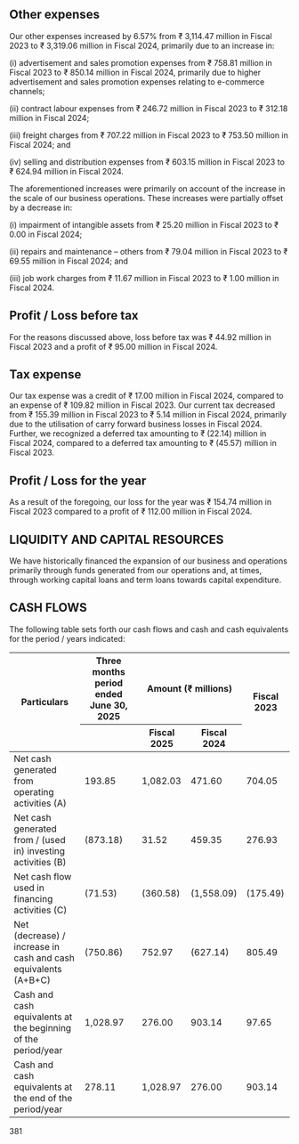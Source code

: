 ## Other expenses

Our other expenses increased by 6.57% from ₹ 3,114.47 million in Fiscal 2023 to ₹ 3,319.06 million in Fiscal 2024, primarily due to an increase in:

(i) advertisement and sales promotion expenses from ₹ 758.81 million in Fiscal 2023 to ₹ 850.14 million in Fiscal 2024, primarily due to higher advertisement and sales promotion expenses relating to e-commerce channels;

(ii) contract labour expenses from ₹ 246.72 million in Fiscal 2023 to ₹ 312.18 million in Fiscal 2024;

(iii) freight charges from ₹ 707.22 million in Fiscal 2023 to ₹ 753.50 million in Fiscal 2024; and

(iv) selling and distribution expenses from ₹ 603.15 million in Fiscal 2023 to ₹ 624.94 million in Fiscal 2024.

The aforementioned increases were primarily on account of the increase in the scale of our business operations. These increases were partially offset by a decrease in:

(i) impairment of intangible assets from ₹ 25.20 million in Fiscal 2023 to ₹ 0.00 in Fiscal 2024;

(ii) repairs and maintenance – others from ₹ 79.04 million in Fiscal 2023 to ₹ 69.55 million in Fiscal 2024; and

(iii) job work charges from ₹ 11.67 million in Fiscal 2023 to ₹ 1.00 million in Fiscal 2024.

## Profit / Loss before tax

For the reasons discussed above, loss before tax was ₹ 44.92 million in Fiscal 2023 and a profit of ₹ 95.00 million in Fiscal 2024.

## Tax expense

Our tax expense was a credit of ₹ 17.00 million in Fiscal 2024, compared to an expense of ₹ 109.82 million in Fiscal 2023. Our current tax decreased from ₹ 155.39 million in Fiscal 2023 to ₹ 5.14 million in Fiscal 2024, primarily due to the utilisation of carry forward business losses in Fiscal 2024. Further, we recognized a deferred tax amounting to ₹ (22.14) million in Fiscal 2024, compared to a deferred tax amounting to ₹ (45.57) million in Fiscal 2023.

## Profit / Loss for the year

As a result of the foregoing, our loss for the year was ₹ 154.74 million in Fiscal 2023 compared to a profit of ₹ 112.00 million in Fiscal 2024.

## LIQUIDITY AND CAPITAL RESOURCES

We have historically financed the expansion of our business and operations primarily through funds generated from our operations and, at times, through working capital loans and term loans towards capital expenditure.

## CASH FLOWS

The following table sets forth our cash flows and cash and cash equivalents for the period / years indicated:

<table><thead><tr><th rowspan="2">Particulars</th><th>Three months period ended June 30, 2025</th><th colspan="2">Amount (₹ millions)</th><th rowspan="2">Fiscal 2023</th></tr><tr><th></th><th>Fiscal 2025</th><th>Fiscal 2024</th></tr></thead><tbody><tr><td>Net cash generated from operating activities (A)</td><td>193.85</td><td>1,082.03</td><td>471.60</td><td>704.05</td></tr><tr><td>Net cash generated from / (used in) investing activities (B)</td><td>(873.18)</td><td>31.52</td><td>459.35</td><td>276.93</td></tr><tr><td>Net cash flow used in financing activities (C)</td><td>(71.53)</td><td>(360.58)</td><td>(1,558.09)</td><td>(175.49)</td></tr><tr><td>Net (decrease) / increase in cash and cash equivalents (A+B+C)</td><td>(750.86)</td><td>752.97</td><td>(627.14)</td><td>805.49</td></tr><tr><td>Cash and cash equivalents at the beginning of the period/year</td><td>1,028.97</td><td>276.00</td><td>903.14</td><td>97.65</td></tr><tr><td>Cash and cash equivalents at the end of the period/year</td><td>278.11</td><td>1,028.97</td><td>276.00</td><td>903.14</td></tr></tbody></table>

381